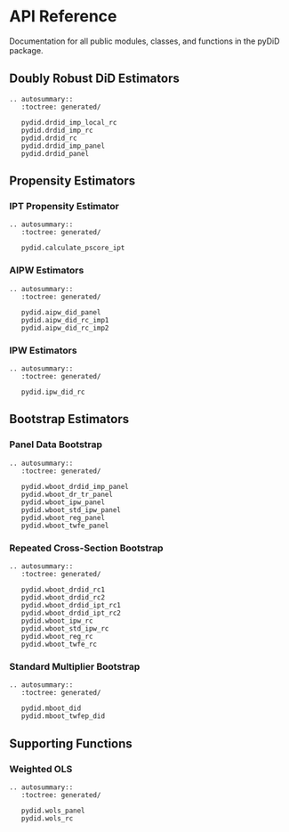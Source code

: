 # API Reference

Documentation for all public modules, classes, and functions in the pyDiD package.

## Doubly Robust DiD Estimators

```{eval-rst}
.. autosummary::
   :toctree: generated/

   pydid.drdid_imp_local_rc
   pydid.drdid_imp_rc
   pydid.drdid_rc
   pydid.drdid_imp_panel
   pydid.drdid_panel
```

## Propensity Estimators

### IPT Propensity Estimator

```{eval-rst}
.. autosummary::
   :toctree: generated/

   pydid.calculate_pscore_ipt
```

### AIPW Estimators

```{eval-rst}
.. autosummary::
   :toctree: generated/

   pydid.aipw_did_panel
   pydid.aipw_did_rc_imp1
   pydid.aipw_did_rc_imp2
```

### IPW Estimators

```{eval-rst}
.. autosummary::
   :toctree: generated/

   pydid.ipw_did_rc
```

## Bootstrap Estimators

### Panel Data Bootstrap

```{eval-rst}
.. autosummary::
   :toctree: generated/

   pydid.wboot_drdid_imp_panel
   pydid.wboot_dr_tr_panel
   pydid.wboot_ipw_panel
   pydid.wboot_std_ipw_panel
   pydid.wboot_reg_panel
   pydid.wboot_twfe_panel
```

### Repeated Cross-Section Bootstrap

```{eval-rst}
.. autosummary::
   :toctree: generated/

   pydid.wboot_drdid_rc1
   pydid.wboot_drdid_rc2
   pydid.wboot_drdid_ipt_rc1
   pydid.wboot_drdid_ipt_rc2
   pydid.wboot_ipw_rc
   pydid.wboot_std_ipw_rc
   pydid.wboot_reg_rc
   pydid.wboot_twfe_rc
```

### Standard Multiplier Bootstrap

```{eval-rst}
.. autosummary::
   :toctree: generated/

   pydid.mboot_did
   pydid.mboot_twfep_did
```

## Supporting Functions

### Weighted OLS

```{eval-rst}
.. autosummary::
   :toctree: generated/

   pydid.wols_panel
   pydid.wols_rc
```

